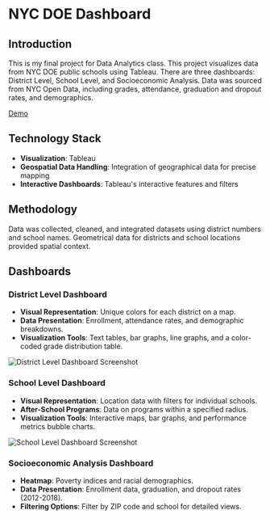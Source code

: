 # NYC DOE Dashboard

## Introduction
This is my final project for Data Analytics class. This project visualizes data from NYC DOE public schools using Tableau. There are three dashboards: District Level, School Level, and Socioeconomic Analysis. Data was sourced from NYC Open Data, including grades, attendance, graduation and dropout rates, and demographics.

[Demo](https://public.tableau.com/views/NYCDistrictandSchoolInsights/FinalDistrictLevelDashboard)

## Technology Stack
- **Visualization**: Tableau
- **Geospatial Data Handling**: Integration of geographical data for precise mapping
- **Interactive Dashboards**: Tableau's interactive features and filters
  
## Methodology
Data was collected, cleaned, and integrated datasets using district numbers and school names. Geometrical data for districts and school locations provided spatial context.

## Dashboards

### District Level Dashboard
- **Visual Representation**: Unique colors for each district on a map.
- **Data Presentation**: Enrollment, attendance rates, and demographic breakdowns.
- **Visualization Tools**: Text tables, bar graphs, line graphs, and a color-coded grade distribution table.

![District Level Dashboard Screenshot](path/to/screenshot.png)

### School Level Dashboard
- **Visual Representation**: Location data with filters for individual schools.
- **After-School Programs**: Data on programs within a specified radius.
- **Visualization Tools**: Interactive maps, bar graphs, and performance metrics bubble charts.

![School Level Dashboard Screenshot](path/to/screenshot.png)

### Socioeconomic Analysis Dashboard
- **Heatmap**: Poverty indices and racial demographics.
- **Data Presentation**: Enrollment data, graduation, and dropout rates (2012-2018).
- **Filtering Options**: Filter by ZIP code and school for detailed views.
